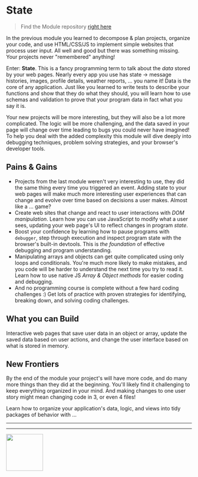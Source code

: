 # State

> Find the Module repository [right here](https://github.com/hackyourfuturebelgium/state)

In the previous module you learned to decompose & plan projects, organize your code, and use HTML/CSS/JS to implement simple websites that process user input.  All well and good but there was something missing.  Your projects never "remembered" anything!

Enter: __State__.  This is a fancy programming term to talk about the _data_ stored by your web pages.  Nearly every app you use has state -> message histories, images, profile details, weather reports, ... you name it!  Data is the core of any application. Just like you learned to write tests to describe your functions and show that they do what they should, you will learn how to use schemas and validation to prove that your program data in fact what you say it is.

Your new projects will be more interesting, but they will also be a lot more complicated.  The logic will be more challenging, and the data saved in your page will change over time leading to bugs you could never have imagined!  To help you deal with the added complexity this module will dive deeply into debugging techniques, problem solving strategies, and your browser's developer tools.

## Pains & Gains

* Projects from the last module weren't very interesting to use, they did the same thing every time you triggered an event.  Adding state to your web pages will make much more interesting user experiences that can change and evolve over time based on decisions a user makes. Almost like a ... game?
* Create web sites that change and react to user interactions with _DOM manipulation_.  Learn how you can use JavaScript to modify what a user sees, updating your web page's UI to reflect changes in program _state_.
* Boost your confidence by learning how to pause programs with `debugger`, step through execution and inspect program state with the browser's built-in devtools.  This is _the foundation_ of effective debugging and program understanding.
* Manipulating arrays and objects can get quite complicated using only loops and conditionals.  You're much more likely to make mistakes, and you code will be harder to understand the next time you try to read it.  Learn how to use native JS _Array & Object methods_ for easier coding and debugging.
* And no programming course is complete without a few hard coding challenges :)  Get lots of practice with proven strategies for identifying, breaking down, and solving coding challenges.

## What you can Build

Interactive web pages that save user data in an object or array, update the saved data based on user actions, and change the user interface based on what is stored in memory.

## New Frontiers

By the end of the module your project's will have more code, and do many more things than they did at the beginning.  You'll likely find it challenging to keep everything organized in your mind.  And making changes to one user story might mean changing code in 3, or even 4 files!

Learn how to organize your application's data, logic, and views into tidy packages of behavior with ...

<hr>
<hr>
<a href="https://hackyourfuture.be" target="_blank"><img
    src="https://user-images.githubusercontent.com/18554853/63941625-4c7c3d00-ca6c-11e9-9a76-8d5e3632fe70.jpg"
    width="100" height="100"></a>
